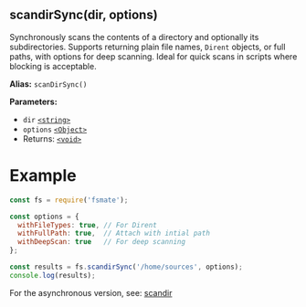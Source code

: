 ## scandirSync(dir, options)

Synchronously scans the contents of a directory and optionally its subdirectories. Supports returning plain file names, `Dirent` objects, or full paths, with options for deep scanning. Ideal for quick scans in scripts where blocking is acceptable.

**Alias:** `scanDirSync()`

**Parameters:**

- `dir` [`<string>`](https://developer.mozilla.org/en-US/docs/Web/JavaScript/Data_structures#String_type)
- `options` [`<Object>`](https://developer.mozilla.org/en-US/docs/Web/JavaScript/Reference/Global_Objects/Object)
- Returns: [`<void>`](https://developer.mozilla.org/en-US/docs/Web/JavaScript/Reference/Operators/void)

# Example

```js
const fs = require('fsmate');

const options = {
  withFileTypes: true, // For Dirent
  withFullPath: true,  // Attach with intial path
  withDeepScan: true   // For deep scanning
};

const results = fs.scandirSync('/home/sources', options);
console.log(results);
```

For the asynchronous version, see: [scandir](./scandir.md)